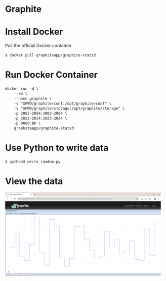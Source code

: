 # Graphite


# Install Docker

Pull the official Docker container.

```
$ docker pull graphiteapp/graphite-statsd
```

# Run Docker Container


```
docker run -d \
    --rm \
    --name graphite \
    -v "$PWD/graphite/conf:/opt/graphite/conf" \
    -v "$PWD/graphite/storage:/opt/graphite/storage" \
    -p 2003-2004:2003-2004 \
    -p 2023-2024:2023-2024 \
    -p 9000:80 \
    graphiteapp/graphite-statsd
```

# Use Python to write data

```
$ python3 write_random.py
```

# View the data

![data](graphite.png)
